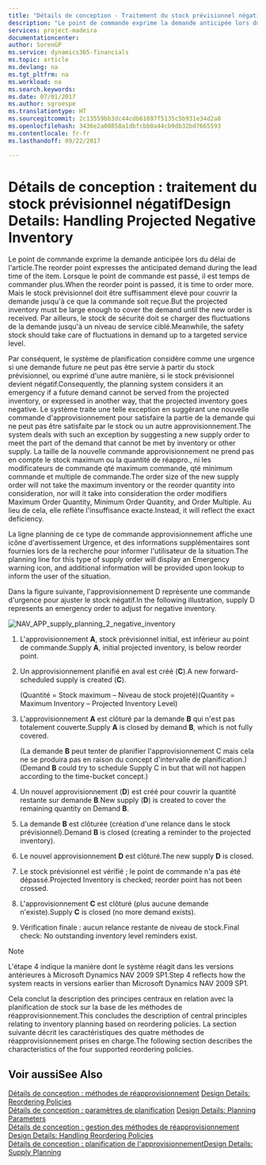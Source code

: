 ```yaml
---
title: "Détails de conception - Traitement du stock prévisionnel négatif | Microsoft Docs"
description: "Le point de commande exprime la demande anticipée lors du délai de l'article. Lorsque le point de commande est passé, il est temps de commander plus. Mais le stock prévisionnel doit être suffisamment élevé pour couvrir la demande jusqu'à ce que la commande soit reçue. Par ailleurs, le stock de sécurité doit se charger des fluctuations de la demande jusqu'à un niveau de service ciblé."
services: project-madeira
documentationcenter: 
author: SorenGP
ms.service: dynamics365-financials
ms.topic: article
ms.devlang: na
ms.tgt_pltfrm: na
ms.workload: na
ms.search.keywords: 
ms.date: 07/01/2017
ms.author: sgroespe
ms.translationtype: HT
ms.sourcegitcommit: 2c13559bb3dc44cdb61697f5135c5b931e34d2a8
ms.openlocfilehash: 3436e2a00858a1dbfcbb0a44cb9db32bd7665593
ms.contentlocale: fr-fr
ms.lasthandoff: 09/22/2017

---
```

# <a name="design-details-handling-projected-negative-inventory"></a><span data-ttu-id="f71af-106">Détails de conception : traitement du stock prévisionnel négatif</span><span class="sxs-lookup"><span data-stu-id="f71af-106">Design Details: Handling Projected Negative Inventory</span></span>
<span data-ttu-id="f71af-107">Le point de commande exprime la demande anticipée lors du délai de l'article.</span><span class="sxs-lookup"><span data-stu-id="f71af-107">The reorder point expresses the anticipated demand during the lead time of the item.</span></span> <span data-ttu-id="f71af-108">Lorsque le point de commande est passé, il est temps de commander plus.</span><span class="sxs-lookup"><span data-stu-id="f71af-108">When the reorder point is passed, it is time to order more.</span></span> <span data-ttu-id="f71af-109">Mais le stock prévisionnel doit être suffisamment élevé pour couvrir la demande jusqu'à ce que la commande soit reçue.</span><span class="sxs-lookup"><span data-stu-id="f71af-109">But the projected inventory must be large enough to cover the demand until the new order is received.</span></span> <span data-ttu-id="f71af-110">Par ailleurs, le stock de sécurité doit se charger des fluctuations de la demande jusqu'à un niveau de service ciblé.</span><span class="sxs-lookup"><span data-stu-id="f71af-110">Meanwhile, the safety stock should take care of fluctuations in demand up to a targeted service level.</span></span>  

 <span data-ttu-id="f71af-111">Par conséquent, le système de planification considère comme une urgence si une demande future ne peut pas être servie à partir du stock prévisionnel, ou exprimé d'une autre manière, si le stock prévisionnel devient négatif.</span><span class="sxs-lookup"><span data-stu-id="f71af-111">Consequently, the planning system considers it an emergency if a future demand cannot be served from the projected inventory, or expressed in another way, that the projected inventory goes negative.</span></span> <span data-ttu-id="f71af-112">Le système traite une telle exception en suggérant une nouvelle commande d'approvisionnement pour satisfaire la partie de la demande qui ne peut pas être satisfaite par le stock ou un autre approvisionnement.</span><span class="sxs-lookup"><span data-stu-id="f71af-112">The system deals with such an exception by suggesting a new supply order to meet the part of the demand that cannot be met by inventory or other supply.</span></span> <span data-ttu-id="f71af-113">La taille de la nouvelle commande approvisionnement ne prend pas en compte le stock maximum ou la quantité de réappro., ni les modificateurs de commande qté maximum commande, qté minimum commande et multiple de commande.</span><span class="sxs-lookup"><span data-stu-id="f71af-113">The order size of the new supply order will not take the maximum inventory or the reorder quantity into consideration, nor will it take into consideration the order modifiers Maximum Order Quantity, Minimum Order Quantity, and Order Multiple.</span></span> <span data-ttu-id="f71af-114">Au lieu de cela, elle reflète l'insuffisance exacte.</span><span class="sxs-lookup"><span data-stu-id="f71af-114">Instead, it will reflect the exact deficiency.</span></span>  

 <span data-ttu-id="f71af-115">La ligne planning de ce type de commande approvisionnement affiche une icône d'avertissement Urgence, et des informations supplémentaires sont fournies lors de la recherche pour informer l'utilisateur de la situation.</span><span class="sxs-lookup"><span data-stu-id="f71af-115">The planning line for this type of supply order will display an Emergency warning icon, and additional information will be provided upon lookup to inform the user of the situation.</span></span>  

 <span data-ttu-id="f71af-116">Dans la figure suivante, l'approvisionnement D représente une commande d'urgence pour ajuster le stock négatif.</span><span class="sxs-lookup"><span data-stu-id="f71af-116">In the following illustration, supply D represents an emergency order to adjust for negative inventory.</span></span>  

 ![](media/nav_app_supply_planning_2_negative_inventory.png "NAV_APP_supply_planning_2_negative_inventory")  

1.  <span data-ttu-id="f71af-117">L'approvisionnement **A**, stock prévisionnel initial, est inférieur au point de commande.</span><span class="sxs-lookup"><span data-stu-id="f71af-117">Supply **A**, initial projected inventory, is below reorder point.</span></span>  

2.  <span data-ttu-id="f71af-118">Un approvisionnement planifié en aval est créé (**C**).</span><span class="sxs-lookup"><span data-stu-id="f71af-118">A new forward-scheduled supply is created (**C**).</span></span>  

     <span data-ttu-id="f71af-119">(Quantité = Stock maximum – Niveau de stock projeté)</span><span class="sxs-lookup"><span data-stu-id="f71af-119">(Quantity = Maximum Inventory – Projected Inventory Level)</span></span>  

3.  <span data-ttu-id="f71af-120">L'approvisionnement **A** est clôturé par la demande **B** qui n'est pas totalement couverte.</span><span class="sxs-lookup"><span data-stu-id="f71af-120">Supply **A** is closed by demand **B**, which is not fully covered.</span></span>  

     <span data-ttu-id="f71af-121">(La demande **B** peut tenter de planifier l'approvisionnement C mais cela ne se produira pas en raison du concept d'intervalle de planification.)</span><span class="sxs-lookup"><span data-stu-id="f71af-121">(Demand **B** could try to schedule Supply C in but that will not happen according to the time-bucket concept.)</span></span>  

4.  <span data-ttu-id="f71af-122">Un nouvel approvisionnement (**D**) est créé pour couvrir la quantité restante sur demande **B**.</span><span class="sxs-lookup"><span data-stu-id="f71af-122">New supply (**D**) is created to cover the remaining quantity on Demand **B**.</span></span>  

5.  <span data-ttu-id="f71af-123">La demande **B** est clôturée (création d'une relance dans le stock prévisionnel).</span><span class="sxs-lookup"><span data-stu-id="f71af-123">Demand **B** is closed (creating a reminder to the projected inventory).</span></span>  

6.  <span data-ttu-id="f71af-124">Le nouvel approvisionnement **D** est clôturé.</span><span class="sxs-lookup"><span data-stu-id="f71af-124">The new supply **D** is closed.</span></span>  

7.  <span data-ttu-id="f71af-125">Le stock prévisionnel est vérifié ; le point de commande n'a pas été dépassé.</span><span class="sxs-lookup"><span data-stu-id="f71af-125">Projected Inventory is checked; reorder point has not been crossed.</span></span>  

8.  <span data-ttu-id="f71af-126">L'approvisionnement **C** est clôturé (plus aucune demande n'existe).</span><span class="sxs-lookup"><span data-stu-id="f71af-126">Supply **C** is closed (no more demand exists).</span></span>  

9. <span data-ttu-id="f71af-127">Vérification finale : aucun relance restante de niveau de stock.</span><span class="sxs-lookup"><span data-stu-id="f71af-127">Final check: No outstanding inventory level reminders exist.</span></span>  

> [!NOTE]  
>  <span data-ttu-id="f71af-128">L'étape 4 indique la manière dont le système réagit dans les versions antérieures à Microsoft Dynamics NAV 2009 SP1.</span><span class="sxs-lookup"><span data-stu-id="f71af-128">Step 4 reflects how the system reacts in versions earlier than Microsoft Dynamics NAV 2009 SP1.</span></span>  

 <span data-ttu-id="f71af-129">Cela conclut la description des principes centraux en relation avec la planification de stock sur la base de les méthodes de réapprovisionnement.</span><span class="sxs-lookup"><span data-stu-id="f71af-129">This concludes the description of central principles relating to inventory planning based on reordering policies.</span></span> <span data-ttu-id="f71af-130">La section suivante décrit les caractéristiques des quatre méthodes de réapprovisionnement prises en charge.</span><span class="sxs-lookup"><span data-stu-id="f71af-130">The following section describes the characteristics of the four supported reordering policies.</span></span>  

## <a name="see-also"></a><span data-ttu-id="f71af-131">Voir aussi</span><span class="sxs-lookup"><span data-stu-id="f71af-131">See Also</span></span>  
 <span data-ttu-id="f71af-132">[Détails de conception : méthodes de réapprovisionnement](design-details-reordering-policies.md) </span><span class="sxs-lookup"><span data-stu-id="f71af-132">[Design Details: Reordering Policies](design-details-reordering-policies.md) </span></span>  
 <span data-ttu-id="f71af-133">[Détails de conception : paramètres de planification](design-details-planning-parameters.md) </span><span class="sxs-lookup"><span data-stu-id="f71af-133">[Design Details: Planning Parameters](design-details-planning-parameters.md) </span></span>  
 <span data-ttu-id="f71af-134">[Détails de conception : gestion des méthodes de réapprovisionnement](design-details-handling-reordering-policies.md) </span><span class="sxs-lookup"><span data-stu-id="f71af-134">[Design Details: Handling Reordering Policies](design-details-handling-reordering-policies.md) </span></span>  
 [<span data-ttu-id="f71af-135">Détails de conception : planification de l'approvisionnement</span><span class="sxs-lookup"><span data-stu-id="f71af-135">Design Details: Supply Planning</span></span>](design-details-supply-planning.md)


